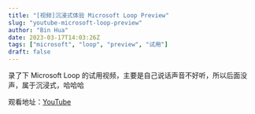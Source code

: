 ```yaml
---
title: "[视频]沉浸式体验 Microsoft Loop Preview"
slug: "youtube-microsoft-loop-preview"
author: "Bin Hua"
date: 2023-03-17T14:03:26Z
tags: ["microsoft", "loop", "preview", "试用"]
draft: false
---
```


录了下 Microsoft Loop 的试用视频，主要是自己说话声音不好听，所以后面没声，属于沉浸式，哈哈哈

观看地址：[YouTube](https://www.youtube.com/watch?v=DBFttdhd6Qg)
